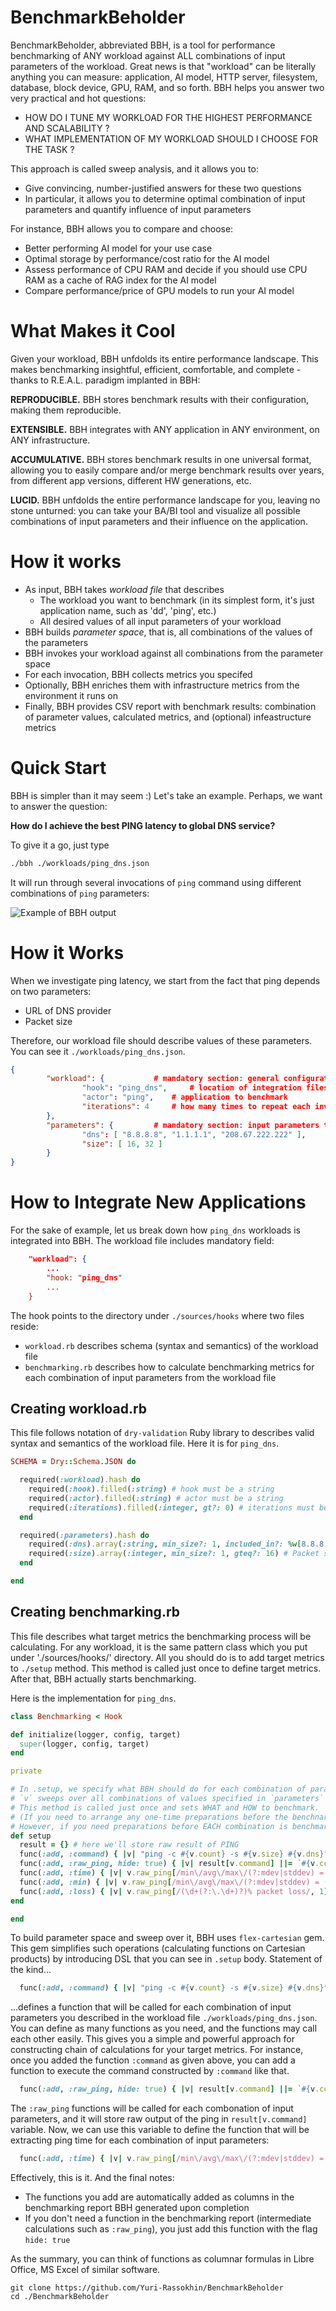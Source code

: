 # BenchmarkBeholder

BenchmarkBeholder, abbreviated BBH, is a tool for performance benchmarking of ANY workload against ALL combinations of input parameters of the workload.
Great news is that "workload" can be literally anything you can measure: application, AI model, HTTP server, filesystem, database, block device, GPU, RAM, and so forth. BBH helps you answer two very practical and hot questions:

* HOW DO I TUNE MY WORKLOAD FOR THE HIGHEST PERFORMANCE AND SCALABILITY ?
* WHAT IMPLEMENTATION OF MY WORKLOAD SHOULD I CHOOSE FOR THE TASK ?

This approach is called sweep analysis, and it allows you to:

* Give convincing, number-justified answers for these two questions
* In particular, it allows you to determine optimal combination of input parameters and quantify influence of input parameters

For instance, BBH allows you to compare and choose:
* Better performing AI model for your use case
* Optimal storage by performance/cost ratio for the AI model
* Assess performance of CPU RAM and decide if you should use CPU RAM as a cache of RAG index for the AI model
* Compare performance/price of GPU models to run your AI model

# What Makes it Cool

Given your workload, BBH unfdolds its entire performance landscape. This makes benchmarking insightful, efficient, comfortable, and complete - thanks to R.E.A.L. paradigm implanted in BBH:

**REPRODUCIBLE.** BBH stores benchmark results with their configuration, making them reproducible.

**EXTENSIBLE.** BBH integrates with ANY application in ANY environment, on ANY infrastructure.

**ACCUMULATIVE.** BBH stores benchmark results in one universal format, allowing you to easily compare and/or merge benchmark results over years, from different app versions, different HW generations, etc.

**LUCID.** BBH unfdolds the entire performance landscape for you, leaving no stone unturned: you can take your BA/BI tool and visualize all possible combinations of input parameters and their influence on the application.

# How it works

* As input, BBH takes *workload file* that describes
  * The workload you want to benchmark (in its simplest form, it's just application name, such as 'dd', 'ping', etc.)
  * All desired values of all input parameters of your workload
* BBH builds *parameter space*, that is, all combinations of the values of the parameters
* BBH invokes your workload against all combinations from the parameter space
* For each invocation, BBH collects metrics you specifed
* Optionally, BBH enriches them with infrastructure metrics from the environment it runs on
* Finally, BBH provides CSV report with benchmark results: combination of parameter values, calculated metrics, and (optional) infeastructure metrics

# Quick Start

BBH is simpler than it may seem :) Let's take an example. Perhaps, we want to answer the question:

**How do I achieve the best PING latency to global DNS service?**

To give it a go, just type

```bash
./bbh ./workloads/ping_dns.json
```

It will run through several invocations of `ping` command using different combinations of `ping` parameters:

![Example of BBH output](doc/pictures/bbh_output.png)

# How it Works

When we investigate ping latency, we start from the fact that ping depends on two parameters:
- URL of DNS provider
- Packet size

Therefore, our workload file should describe values of these parameters. You can see it `./workloads/ping_dns.json`.

```json
{
        "workload": { 			# mandatory section: general configuration of the benchmark
                "hook": "ping_dns", 	# location of integration files: ./sources/hooks/ping_dns/
                "actor": "ping", 	# application to benchmark
                "iterations": 4		# how many times to repeat each invocation - comes in handy to make results sustainable
        },
        "parameters": { 		# mandatory section: input parameters to use during benchmarking
                "dns": [ "8.8.8.8", "1.1.1.1", "208.67.222.222" ],
                "size": [ 16, 32 ]
        }
}
```

# How to Integrate New Applications

For the sake of example, let us break down how `ping_dns` workloads is integrated into BBH.
The workload file includes mandatory field:

```json
	"workload": {
		...
		"hook: "ping_dns"
		...
	}
```

The hook points to the directory under `./sources/hooks` where two files reside:
- `workload.rb` describes schema (syntax and semantics) of the workload file
- `benchmarking.rb` describes how to calculate benchmarking metrics for each combination of input parameters from the workload file

## Creating workload.rb

This file follows notation of `dry-validation` Ruby library to describes valid syntax and semantics of the workload file. Here it is for `ping_dns`.

```ruby
SCHEMA = Dry::Schema.JSON do

  required(:workload).hash do
    required(:hook).filled(:string) # hook must be a string
    required(:actor).filled(:string) # actor must be a string
    required(:iterations).filled(:integer, gt?: 0) # iterations must be a natural number
  end

  required(:parameters).hash do
    required(:dns).array(:string, min_size?: 1, included_in?: %w[8.8.8.8 1.1.1.1 208.67.222.222]) # DNS providers must be a list of valid URLs
    required(:size).array(:integer, min_size?: 1, gteq?: 16) # Packet size must be a list of integers >= 16 (for lesser values, PING is unable to generate statistics)
  end

end
```

## Creating benchmarking.rb

This file describes what target metrics the benchmarking process will be calculating.
For any workload, it is the same pattern class which you put under './sources/hooks/<workload-name>' directory.
All you should do is to add target metrics to `./setup` method.
This method is called just once to define target metrics. After that, BBH actually starts benchmarking.

Here is the implementation for `ping_dns`.

```ruby
class Benchmarking < Hook

def initialize(logger, config, target)
  super(logger, config, target)
end

private

# In .setup, we specify what BBH should do for each combination of parameters, vector `v`
# `v` sweeps over all combinations of values specified in `parameters` section of the workload file
# This method is called just once and sets WHAT and HOW to benchmark.
# (If you need to arrange any one-time preparations before the benchnarking, you can do it from .setup
# However, if you need preparations before EACH combination is benchmarked, you should define it as a function below)
def setup
  result = {} # here we'll store raw result of PING
  func(:add, :command) { |v| "ping -c #{v.count} -s #{v.size} #{v.dns}" } # construct PING command with current combination of parameters
  func(:add, :raw_ping, hide: true) { |v| result[v.command] ||= `#{v.command} 2>&1` } # run PING and capture its raw result
  func(:add, :time) { |v| v.raw_ping[/min\/avg\/max\/(?:mdev|stddev) = [^\/]+\/([^\/]+)/, 1]&.to_f } # extract ping time from result
  func(:add, :min) { |v| v.raw_ping[/min\/avg\/max\/(?:mdev|stddev) = ([^\/]+)/, 1]&.to_f } # extract min ping time from result
  func(:add, :loss) { |v| v.raw_ping[/(\d+(?:\.\d+)?)% packet loss/, 1]&.to_f } # extract loss rate from result
end

end
```

To build parameter space and sweep over it, BBH uses `flex-cartesian` gem.
This gem simplifies such operations (calculating functions on Cartesian products) by introducing DSL that you can see in `.setup` body.
Statement of the kind...

```ruby
  func(:add, :command) { |v| "ping -c #{v.count} -s #{v.size} #{v.dns}" } # construct PING command with current combination of parameters
```

...defines a function that will be called for each combination of input parameters you described in the workload file `./workloads/ping_dns.json`.
You can define as many functions as you need, and the functions may call each other easily.
This gives you a simple and powerful approach for constructing chain of calculations for your target metrics.
For instance, once you added the function `:command` as given above, you can add a function to execute the command constructed by `:command` like that.

```ruby
  func(:add, :raw_ping, hide: true) { |v| result[v.command] ||= `#{v.command} 2>&1` } # run PING and capture its raw result
```

The `:raw_ping` functions will be called for each combonation of input parameters, and it will store raw output of the ping in `result[v.command]` variable.
Now, we can use this variable to define the function that will be extracting ping time for each combination of input parameters:

```ruby
  func(:add, :time) { |v| v.raw_ping[/min\/avg\/max\/(?:mdev|stddev) = [^\/]+\/([^\/]+)/, 1]&.to_f } # extract ping time from result
```

Effectively, this is it. And the final notes:
- The functions you add are automatically added as columns in the benchmarking report BBH generated upon completion
- If you don't need a function in the benchmarking report (intermediate calculations such as `:raw_ping`), you just add this function with the flag `hide: true`

As the summary, you can think of functions as columnar formulas in Libre Office, MS Excel of similar software.

```
git clone https://github.com/Yuri-Rassokhin/BenchmarkBeholder
cd ./BenchmarkBeholder
```
